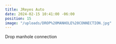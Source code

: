 ```yaml
---
title: JReyes Auto
date: 2024-02-15 10:41:00 -06:00
position: 15
image: "/uploads/DROP%20MANHOLE%20CONNECTION.jpg"
---
```


Drop manhole connection